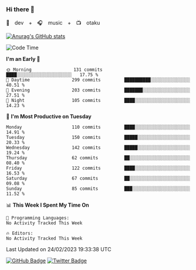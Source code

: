 ### Hi there 👋

🚀　dev　+　🎧　music　+　📺　otaku


[![Anurag's GitHub stats](https://github-readme-stats.vercel.app/api?username=koheitasaka&count_private=true&show_icons=true&theme=monokai)](https://github.com/koheitasaka/github-readme-stats)

<!--START_SECTION:waka-->
![Code Time](http://img.shields.io/badge/Code%20Time-1%2C161%20hrs%2023%20mins-blue)

**I'm an Early 🐤** 

```text
🌞 Morning                131 commits         ████░░░░░░░░░░░░░░░░░░░░░   17.75 % 
🌆 Daytime                299 commits         ██████████░░░░░░░░░░░░░░░   40.51 % 
🌃 Evening                203 commits         ███████░░░░░░░░░░░░░░░░░░   27.51 % 
🌙 Night                  105 commits         ████░░░░░░░░░░░░░░░░░░░░░   14.23 % 
```
📅 **I'm Most Productive on Tuesday** 

```text
Monday                   110 commits         ████░░░░░░░░░░░░░░░░░░░░░   14.91 % 
Tuesday                  150 commits         █████░░░░░░░░░░░░░░░░░░░░   20.33 % 
Wednesday                142 commits         █████░░░░░░░░░░░░░░░░░░░░   19.24 % 
Thursday                 62 commits          ██░░░░░░░░░░░░░░░░░░░░░░░   08.40 % 
Friday                   122 commits         ████░░░░░░░░░░░░░░░░░░░░░   16.53 % 
Saturday                 67 commits          ██░░░░░░░░░░░░░░░░░░░░░░░   09.08 % 
Sunday                   85 commits          ███░░░░░░░░░░░░░░░░░░░░░░   11.52 % 
```


📊 **This Week I Spent My Time On** 

```text
💬 Programming Languages: 
No Activity Tracked This Week

🔥 Editors: 
No Activity Tracked This Week
```


 Last Updated on 24/02/2023 19:33:38 UTC
<!--END_SECTION:waka-->

[![GitHub Badge](https://img.shields.io/badge/GitHub-100000?style=for-the-badge&logo=github&logoColor=white)](https://github.com/koheitasaka)
[![Twitter Badge](https://img.shields.io/badge/Twitter-1DA1F2?style=for-the-badge&logo=twitter&logoColor=white)](https://twitter.com/sleep_asleep_)
